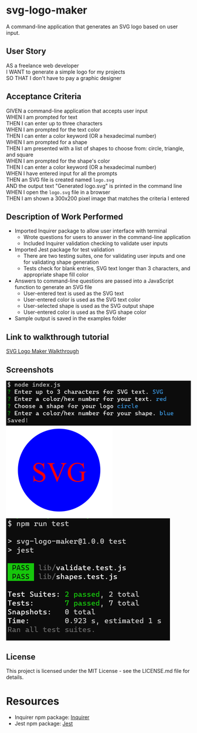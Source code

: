 # svg-logo-maker
A command-line application that generates an SVG logo based on user input.

## User Story
AS a freelance web developer  
I WANT to generate a simple logo for my projects  
SO THAT I don't have to pay a graphic designer

## Acceptance Criteria
GIVEN a command-line application that accepts user input  
WHEN I am prompted for text  
THEN I can enter up to three characters  
WHEN I am prompted for the text color  
THEN I can enter a color keyword (OR a hexadecimal number)  
WHEN I am prompted for a shape  
THEN I am presented with a list of shapes to choose from: circle, triangle, and square  
WHEN I am prompted for the shape's color  
THEN I can enter a color keyword (OR a hexadecimal number)  
WHEN I have entered input for all the prompts  
THEN an SVG file is created named `logo.svg`  
AND the output text "Generated logo.svg" is printed in the command line  
WHEN I open the `logo.svg` file in a browser  
THEN I am shown a 300x200 pixel image that matches the criteria I entered

## Description of Work Performed
* Imported Inquirer package to allow user interface with terminal
  * Wrote questions for users to answer in the command-line application
  * Included Inquirer validation checking to validate user inputs
* Imported Jest package for test validation
  * There are two testing suites, one for validating user inputs and one for validating shape generation
  * Tests check for blank entries, SVG text longer than 3 characters, and appropriate shape fill color
* Answers to command-line questions are passed into a JavaScript function to generate an SVG file
  * User-entered text is used as the SVG text
  * User-entered color is used as the SVG text color
  * User-selected shape is used as the SVG output shape
  * User-entered color is used as the SVG shape color
* Sample output is saved in the examples folder

## Link to walkthrough tutorial
[SVG Logo Maker Walkthrough](https://drive.google.com/file/d/1KuGVTMd-5G66gyP1AdIoCPtMhW84EZl-/view?usp=share_link)

## Screenshots
<img src="./assets/images/Screenshot1.png">  

<img src="./assets/images/Screenshot2.png">  

<img src="./assets/images/Screenshot3.png">

## License
This project is licensed under the MIT License - see the LICENSE.md file for details.

# Resources
- Inquirer npm package: [Inquirer](https://www.npmjs.com/package/inquirer)
- Jest npm package: [Jest](https://www.npmjs.com/package/jest)